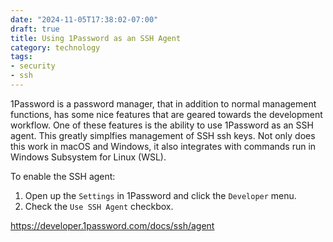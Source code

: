 ```yaml
---
date: "2024-11-05T17:38:02-07:00"
draft: true
title: Using 1Password as an SSH Agent
category: technology
tags:
- security
- ssh
---
```

1Password is a password manager, that in addition to normal management functions, has some nice features that are geared towards the development workflow.  One of these features is the ability to use 1Password as an SSH agent.  This greatly simplfies management of SSH ssh keys.  Not only does this work in macOS and Windows, it also integrates with commands run in Windows Subsystem for Linux (WSL).

To enable the SSH agent:
1. Open up the `Settings` in 1Password and click the `Developer` menu.
2. Check the `Use SSH Agent` checkbox.

https://developer.1password.com/docs/ssh/agent
